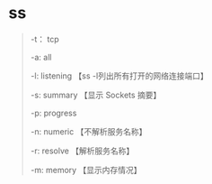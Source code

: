 # ss

>  -t： tcp
>
>  -a: all
>
>  -l: listening     【ss -l列出所有打开的网络连接端口】 
>
>  -s: summary    【显示 Sockets 摘要】
>
>  -p: progress
>
>  -n: numeric     【不解析服务名称】
>
>  -r: resolve    【解析服务名称】
>
>  -m: memory    【显示内存情况】